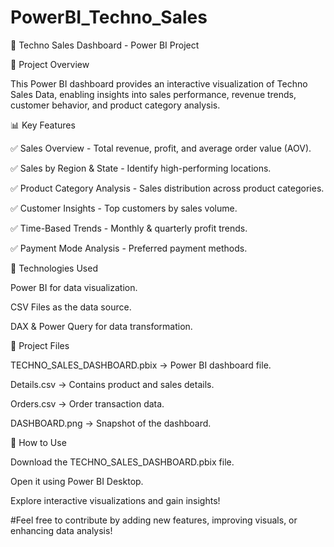# PowerBI_Techno_Sales

🛒 Techno Sales Dashboard - Power BI Project


📌 Project Overview

This Power BI dashboard provides an interactive visualization of Techno Sales Data, enabling insights into sales performance, revenue trends, customer behavior, and product category analysis.

📊 Key Features

✅ Sales Overview - Total revenue, profit, and average order value (AOV).

✅ Sales by Region & State - Identify high-performing locations.

✅ Product Category Analysis - Sales distribution across product categories.

✅ Customer Insights - Top customers by sales volume.

✅ Time-Based Trends - Monthly & quarterly profit trends.

✅ Payment Mode Analysis - Preferred payment methods.


🔧 Technologies Used

Power BI for data visualization.

CSV Files as the data source.

DAX & Power Query for data transformation.



📂 Project Files

TECHNO_SALES_DASHBOARD.pbix → Power BI dashboard file.

Details.csv → Contains product and sales details.

Orders.csv → Order transaction data.

DASHBOARD.png → Snapshot of the dashboard.



🚀 How to Use

Download the TECHNO_SALES_DASHBOARD.pbix file.

Open it using Power BI Desktop.

Explore interactive visualizations and gain insights!


#Feel free to contribute by adding new features, improving visuals, or enhancing data analysis!

